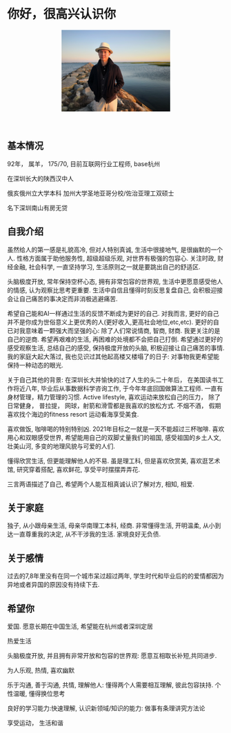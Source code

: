 # 你好，很高兴认识你

<p align="center"><img width=50% src="imgs/selfie.jpg"></p>
&nbsp;&nbsp;&nbsp;&nbsp;&nbsp;&nbsp;&nbsp;&nbsp;&nbsp;&nbsp;&nbsp;&nbsp;&nbsp;&nbsp;&nbsp;&nbsp;&nbsp;&nbsp;&nbsp;

## 基本情况

92年， 属羊， 175/70, 目前互联网行业工程师, base杭州

在深圳长大的陕西汉中人

俄亥俄州立大学本科
加州大学圣地亚哥分校/佐治亚理工双硕士

名下深圳南山有房无贷

## 自我介绍

虽然给人的第一感是礼貌高冷, 但对人特别真诚, 生活中很接地气, 是很幽默的一个人. 性格方面属于助他服务性, 超级超级乐观, 对世界有极强的包容心. 关注时政, 财经金融, 社会科学, 一直坚持学习, 生活原则之一就是要跳出自己的舒适区.

头脑极度开放, 常年保持空杯心态, 拥有非常包容的世界观, 生活中更愿意感受他人的情感, 认为观察比思考更重要. 生活中自信且懂得时刻反思复盘自己, 会积极迎接会让自己痛苦的事决定而非消极逃避痛苦.

希望自己能和AI一样通过生活的反馈不断成为更好的自己. 对我而言, 更好的自己并不是你成为世俗意义上更优秀的人(更好收入,更高社会地位,etc,etc). 更好的自已对我意味着一颗强大而坚强的心: 除了人们常说情商, 智商, 财商. 我更关注的是自己的逆商. 希望再艰难的生活, 再困难的处境都不会把自己打倒. 希望通过更好的感受观察生活, 总结自己的感受, 保持极度开放的头脑, 积极迎接让自己痛苦的事情. 我的家庭大起大落过, 我也见识过其他起高楼又楼塌了的日子: 对事物我更希望能保持一种动态的眼光.

关于自己其他的背景: 在深圳长大并愉快的过了人生的头二十年后， 在美国读书工作将近八年, 毕业后从事数据科学咨询工作, 于今年年底回国做算法工程师. 一直有身材管理，精力管理的习惯. Active lifestyle, 喜欢运动来放松自己的压力， 除了日常健身， 普拉提， 网球，射箭和滑雪都是我喜欢的放松方式. 不烟不酒， 假期喜欢找个海边的fitness resort 运动看海享受美食.

喜欢做饭, 咖啡喝的特别特别凶. 2021年目标之一就是一天不能超过三杯咖啡. 喜欢用心和双眼感受世界, 希望能用自己的双脚丈量我们的祖国, 感受祖国的乡土人文, 壮美山河, 多变的地理风貌与可爱的人们.

懂得欣赏生活, 但更能理解他人的不易. 虽是理工科, 但是喜欢欣赏美, 喜欢逛艺术馆, 研究穿着搭配, 喜欢鲜花, 享受平时摆摆弄弄花.

三言两语描述了自己, 希望两个人能互相真诚认识了解对方, 相知, 相爱.

## 关于家庭

独子, 从小跟母亲生活, 母亲华南理工本科, 经商. 非常懂得生活, 开明温柔, 从小到达一直尊重我的决定, 从不干涉我的生活. 家境良好无负债.

## 关于感情

过去的7,8年里没有在同一个城市呆过超过两年, 学生时代和毕业后的的爱情都因为异地或者异国的原因没有持续下去.


## 希望你

爱国. 愿意长期在中国生活, 希望能在杭州或者深圳定居

热爱生活

头脑极度开放, 并且拥有非常开放和包容的世界观: 愿意互相取长补短,共同进步.

为人乐观, 热情, 喜欢幽默

乐于沟通, 善于沟通, 共情, 理解他人: 懂得两个人需要相互理解, 彼此包容扶持. 个性温暖, 懂得换位思考

良好的学习能力:快速理解, 认识新领域/知识的能力: 做事有条理讲究方法论

享受运动， 生活和谐









